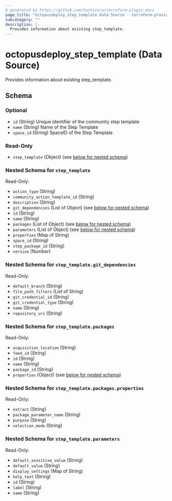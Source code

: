 ```yaml
---
# generated by https://github.com/hashicorp/terraform-plugin-docs
page_title: "octopusdeploy_step_template Data Source - terraform-provider-octopusdeploy"
subcategory: ""
description: |-
  Provides information about existing step_template.
---
```


# octopusdeploy_step_template (Data Source)

Provides information about existing step_template.



<!-- schema generated by tfplugindocs -->
## Schema

### Optional

- `id` (String) Unique identifier of the community step template
- `name` (String) Name of the Step Template
- `space_id` (String) SpaceID of the Step Template

### Read-Only

- `step_template` (Object) (see [below for nested schema](#nestedatt--step_template))

<a id="nestedatt--step_template"></a>
### Nested Schema for `step_template`

Read-Only:

- `action_type` (String)
- `community_action_template_id` (String)
- `description` (String)
- `git_dependencies` (List of Object) (see [below for nested schema](#nestedobjatt--step_template--git_dependencies))
- `id` (String)
- `name` (String)
- `packages` (List of Object) (see [below for nested schema](#nestedobjatt--step_template--packages))
- `parameters` (List of Object) (see [below for nested schema](#nestedobjatt--step_template--parameters))
- `properties` (Map of String)
- `space_id` (String)
- `step_package_id` (String)
- `version` (Number)

<a id="nestedobjatt--step_template--git_dependencies"></a>
### Nested Schema for `step_template.git_dependencies`

Read-Only:

- `default_branch` (String)
- `file_path_filters` (List of String)
- `git_credential_id` (String)
- `git_credential_type` (String)
- `name` (String)
- `repository_uri` (String)


<a id="nestedobjatt--step_template--packages"></a>
### Nested Schema for `step_template.packages`

Read-Only:

- `acquisition_location` (String)
- `feed_id` (String)
- `id` (String)
- `name` (String)
- `package_id` (String)
- `properties` (Object) (see [below for nested schema](#nestedobjatt--step_template--packages--properties))

<a id="nestedobjatt--step_template--packages--properties"></a>
### Nested Schema for `step_template.packages.properties`

Read-Only:

- `extract` (String)
- `package_parameter_name` (String)
- `purpose` (String)
- `selection_mode` (String)



<a id="nestedobjatt--step_template--parameters"></a>
### Nested Schema for `step_template.parameters`

Read-Only:

- `default_sensitive_value` (String)
- `default_value` (String)
- `display_settings` (Map of String)
- `help_text` (String)
- `id` (String)
- `label` (String)
- `name` (String)


